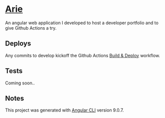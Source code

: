 # [Arie](http://myrmoa.github.io)
An angular web application I developed to host a developer portfolio and to give Github Actions a try. 

## Deploys
Any commits to develop kickoff the Github Actions [Build & Deploy](https://github.com/MyrmoA/myrmoa.github.io/actions?query=workflow%3A%22Build+%26+Deploy%22) workflow.

## Tests
Coming soon..

## Notes
This project was generated with [Angular CLI](https://github.com/angular/angular-cli) version 9.0.7.
